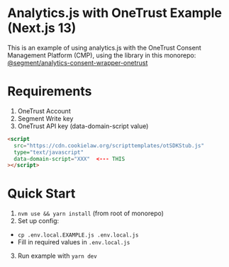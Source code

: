 # Analytics.js with OneTrust Example (Next.js 13)

This is an example of using analytics.js with the OneTrust Consent Management Platform (CMP), using the library in this monorepo:
[@segment/analytics-consent-wrapper-onetrust](/packages/consent/consent-wrapper-onetrust)

# Requirements
1. OneTrust Account
2. Segment Write key
3. OneTrust API key (data-domain-script value)
  ```html
  <script
    src="https://cdn.cookielaw.org/scripttemplates/otSDKStub.js"
    type="text/javascript"
    data-domain-script="XXX"  <--- THIS
  ></script>

```

# Quick Start
1. `nvm use && yarn install` (from root of monorepo)
2. Set up config:
  - `cp .env.local.EXAMPLE.js .env.local.js`
  - Fill in required values in `.env.local.js`
3. Run example with `yarn dev` 
